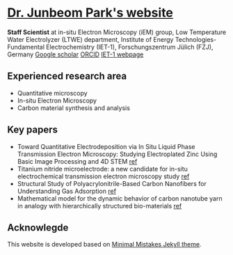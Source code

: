 # [Dr. Junbeom Park's website](https://junbeom-park-fzj.github.io/)

**Staff Scientist** at in-situ Electron Microscopy (iEM) group,
Low Temperature Water Electrolyzer (LTWE) department,
Institute of Energy Technologies-Fundamental Electrochemistry (IET-1),
Forschungszentrum Jülich (FZJ), Germany
[Google scholar](https://scholar.google.com/citations?user=WXKca60AAAAJ&hl=en) [ORCID](https://orcid.org/0000-0003-2548-2985) [IET-1 webpage](https://www.fz-juelich.de/en/iet/iet-1)

## Experienced research area
- Quantitative microscopy
- In-situ Electron Microscopy
- Carbon material synthesis and analysis

## Key papers
- Toward Quantitative Electrodeposition via In Situ Liquid Phase Transmission Electron Microscopy: Studying Electroplated Zinc Using Basic Image Processing and 4D STEM [ref](https://doi.org/10.1002/smtd.202400081)
- Titanium nitride microelectrode: a new candidate for in-situ electrochemical transmission electron microscopy study [ref](https://doi.org/10.1002/adem.202302146)
- Structural Study of Polyacrylonitrile-Based Carbon Nanofibers for Understanding Gas Adsorption [ref](http://dx.doi.org/10.1021/acsami.1c13541)
- Mathematical model for the dynamic behavior of carbon nanotube yarn in analogy with hierarchically structured bio-materials [ref](https://doi.org/10.1016/j.carbon.2019.05.077)

## Acknowlegde
This website is developed based on [Minimal Mistakes Jekyll theme](https://mmistakes.github.io/minimal-mistakes/).


